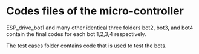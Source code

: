 # Codes files of the micro-controller

ESP_drive_bot1 and many other identical three folders bot2, bot3, and bot4 contain the final codes for each bot 1,2,3,4 respectively.

The test cases folder contains code that is used to test the bots.
